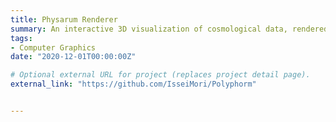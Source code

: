 ```yaml
---
title: Physarum Renderer
summary: An interactive 3D visualization of cosmological data, rendered as a photo-realistic translucent yellow blob mimicking the appearance of Slime Mold using physically-based volumetric path tracing.
tags:
- Computer Graphics
date: "2020-12-01T00:00:00Z"

# Optional external URL for project (replaces project detail page).
external_link: "https://github.com/IsseiMori/Polyphorm"


---
```

